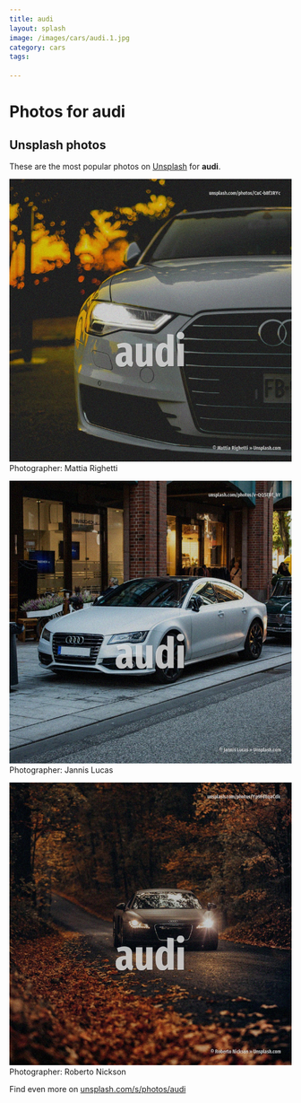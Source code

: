 ```yaml
---
title: audi
layout: splash
image: /images/cars/audi.1.jpg
category: cars
tags:

---
```

# Photos for audi
 
## Unsplash photos
These are the most popular photos on [Unsplash](https://unsplash.com) for **audi**.
 
![audi](/images/cars/audi.1.jpg)
Photographer:  Mattia Righetti
 
![audi](/images/cars/audi.2.jpg)
Photographer:  Jannis Lucas
 
![audi](/images/cars/audi.3.jpg)
Photographer:  Roberto Nickson
 
Find even more on [unsplash.com/s/photos/audi](https://unsplash.com/s/photos/audi)
 

